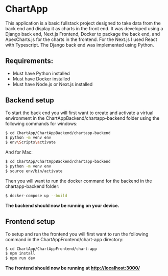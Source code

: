 # ChartApp

This application is a basic fullstack project designed to take data from the back end and display it as charts in the front end. It was developed using a Django back end, Next.js Frontend, Docker to package the back end, and ApexCharts.js for the charts in the frontend.
For the Next.js I used React with Typescript.
The Django back end was implemented using Python.

## Requirements:
  + Must have Python installed
  + Must have Docker installed
  + Must have Node.js or Next.js installed

## Backend setup
  To start the back end you will first want to create and activate a virtual environment in the ChartAppBackend/chartapp-backend folder using the following commands for windows:  
  ```sh
  $ cd ChartApp/ChartAppBackend/chartapp-backend
  $ python -m venv env  
  $ env\Scripts\activate  
  ```
  
  And for Mac:  
  ```sh
  $ cd ChartApp/ChartAppBackend/chartapp-backend
  $ python -m venv env  
  $ source env/bin/activate  
  ```
  
  Then you will want to run the docker command for the backend in the chartapp-backend folder:  
  ```sh
  $ docker-compose up --build
  ```
  
  **The backend should now be running on your device.**
  
## Frontend setup
  To setup and run the frontend you will first want to run the following command in the ChartAppFrontend/chart-app directory:  
  ```sh
  $ cd ChartApp/ChartAppFrontend/chart-app
  $ npm install
  $ npm run dev
  ```

  **The frontend should now be running at [http://localhost:3000/](http://localhost:3000/)**
